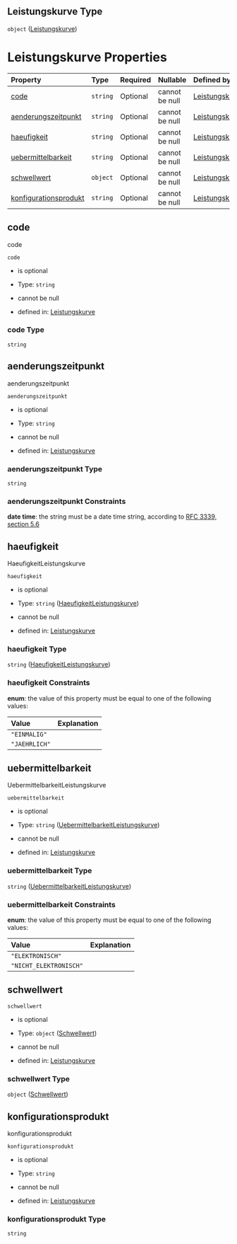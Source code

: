 ## Leistungskurve Type

`object` ([Leistungskurve](leistungskurve.md))

# Leistungskurve Properties

| Property                                        | Type     | Required | Nullable       | Defined by                                                                                                                                                                                                           |
| :---------------------------------------------- | :------- | :------- | :------------- | :------------------------------------------------------------------------------------------------------------------------------------------------------------------------------------------------------------------- |
| [code](#code)                                   | `string` | Optional | cannot be null | [Leistungskurve](leistungskurve-properties-code.md "https://raw.githubusercontent.com/conuti-gmbh/bo4e-schema/master/schemas/v1/com/Leistungskurve.schema.json#/properties/code")                                    |
| [aenderungszeitpunkt](#aenderungszeitpunkt)     | `string` | Optional | cannot be null | [Leistungskurve](leistungskurve-properties-aenderungszeitpunkt.md "https://raw.githubusercontent.com/conuti-gmbh/bo4e-schema/master/schemas/v1/com/Leistungskurve.schema.json#/properties/aenderungszeitpunkt")      |
| [haeufigkeit](#haeufigkeit)                     | `string` | Optional | cannot be null | [Leistungskurve](haeufigkeitleistungskurve.md "https://raw.githubusercontent.com/conuti-gmbh/bo4e-schema/master/schemas/v1/enum/HaeufigkeitLeistungskurve.schema.json#/properties/haeufigkeit")                      |
| [uebermittelbarkeit](#uebermittelbarkeit)       | `string` | Optional | cannot be null | [Leistungskurve](uebermittelbarkeitleistungskurve.md "https://raw.githubusercontent.com/conuti-gmbh/bo4e-schema/master/schemas/v1/enum/UebermittelbarkeitLeistungskurve.schema.json#/properties/uebermittelbarkeit") |
| [schwellwert](#schwellwert)                     | `object` | Optional | cannot be null | [Leistungskurve](schwellwert.md "https://raw.githubusercontent.com/conuti-gmbh/bo4e-schema/master/schemas/v1/com/Schwellwert.schema.json#/properties/schwellwert")                                                   |
| [konfigurationsprodukt](#konfigurationsprodukt) | `string` | Optional | cannot be null | [Leistungskurve](leistungskurve-properties-konfigurationsprodukt.md "https://raw.githubusercontent.com/conuti-gmbh/bo4e-schema/master/schemas/v1/com/Leistungskurve.schema.json#/properties/konfigurationsprodukt")  |

## code

code

`code`

*   is optional

*   Type: `string`

*   cannot be null

*   defined in: [Leistungskurve](leistungskurve-properties-code.md "https://raw.githubusercontent.com/conuti-gmbh/bo4e-schema/master/schemas/v1/com/Leistungskurve.schema.json#/properties/code")

### code Type

`string`

## aenderungszeitpunkt

aenderungszeitpunkt

`aenderungszeitpunkt`

*   is optional

*   Type: `string`

*   cannot be null

*   defined in: [Leistungskurve](leistungskurve-properties-aenderungszeitpunkt.md "https://raw.githubusercontent.com/conuti-gmbh/bo4e-schema/master/schemas/v1/com/Leistungskurve.schema.json#/properties/aenderungszeitpunkt")

### aenderungszeitpunkt Type

`string`

### aenderungszeitpunkt Constraints

**date time**: the string must be a date time string, according to [RFC 3339, section 5.6](https://tools.ietf.org/html/rfc3339 "check the specification")

## haeufigkeit

HaeufigkeitLeistungskurve

`haeufigkeit`

*   is optional

*   Type: `string` ([HaeufigkeitLeistungskurve](haeufigkeitleistungskurve.md))

*   cannot be null

*   defined in: [Leistungskurve](haeufigkeitleistungskurve.md "https://raw.githubusercontent.com/conuti-gmbh/bo4e-schema/master/schemas/v1/enum/HaeufigkeitLeistungskurve.schema.json#/properties/haeufigkeit")

### haeufigkeit Type

`string` ([HaeufigkeitLeistungskurve](haeufigkeitleistungskurve.md))

### haeufigkeit Constraints

**enum**: the value of this property must be equal to one of the following values:

| Value         | Explanation |
| :------------ | :---------- |
| `"EINMALIG"`  |             |
| `"JAEHRLICH"` |             |

## uebermittelbarkeit

UebermittelbarkeitLeistungskurve

`uebermittelbarkeit`

*   is optional

*   Type: `string` ([UebermittelbarkeitLeistungskurve](uebermittelbarkeitleistungskurve.md))

*   cannot be null

*   defined in: [Leistungskurve](uebermittelbarkeitleistungskurve.md "https://raw.githubusercontent.com/conuti-gmbh/bo4e-schema/master/schemas/v1/enum/UebermittelbarkeitLeistungskurve.schema.json#/properties/uebermittelbarkeit")

### uebermittelbarkeit Type

`string` ([UebermittelbarkeitLeistungskurve](uebermittelbarkeitleistungskurve.md))

### uebermittelbarkeit Constraints

**enum**: the value of this property must be equal to one of the following values:

| Value                  | Explanation |
| :--------------------- | :---------- |
| `"ELEKTRONISCH"`       |             |
| `"NICHT_ELEKTRONISCH"` |             |

## schwellwert



`schwellwert`

*   is optional

*   Type: `object` ([Schwellwert](schwellwert.md))

*   cannot be null

*   defined in: [Leistungskurve](schwellwert.md "https://raw.githubusercontent.com/conuti-gmbh/bo4e-schema/master/schemas/v1/com/Schwellwert.schema.json#/properties/schwellwert")

### schwellwert Type

`object` ([Schwellwert](schwellwert.md))

## konfigurationsprodukt

konfigurationsprodukt

`konfigurationsprodukt`

*   is optional

*   Type: `string`

*   cannot be null

*   defined in: [Leistungskurve](leistungskurve-properties-konfigurationsprodukt.md "https://raw.githubusercontent.com/conuti-gmbh/bo4e-schema/master/schemas/v1/com/Leistungskurve.schema.json#/properties/konfigurationsprodukt")

### konfigurationsprodukt Type

`string`
